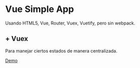 # Vue Simple App

Usando HTML5, Vue, Router, Vuex, Vuetify, pero sin webpack.

## + Vuex

Para manejar ciertos estados de manera centralizada.

[Demo](https://codepen.io/akobashikawa/pen/pozmdby)